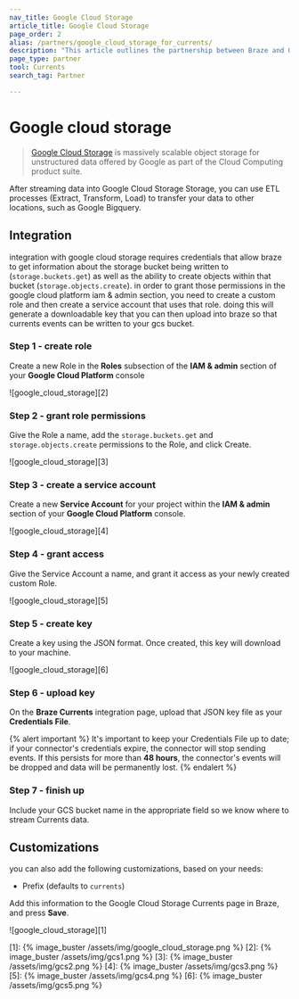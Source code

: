 ```yaml
---
nav_title: Google Cloud Storage
article_title: Google Cloud Storage
page_order: 2
alias: /partners/google_cloud_storage_for_currents/
description: "This article outlines the partnership between Braze and Google Cloud Storage, a massively scalable object storage for unstructured data."
page_type: partner
tool: Currents
search_tag: Partner

---
```


# Google cloud storage

> [Google Cloud Storage](https://cloud.google.com/storage/) is massively scalable object storage for unstructured data offered by Google as part of the Cloud Computing product suite.

After streaming data into Google Cloud Storage Storage, you can use ETL processes (Extract, Transform, Load) to transfer your data to other locations, such as Google Bigquery.

## Integration

integration with google cloud storage requires credentials that allow braze to get information about the storage bucket being written to (`storage.buckets.get`) as well as the ability to create objects within that bucket (`storage.objects.create`). in order to grant those permissions in the google cloud platform iam & admin section, you need to create a custom role and then create a service account that uses that role. doing this will generate a downloadable key that you can then upload into braze so that currents events can be written to your gcs bucket.

### Step 1 - create role

Create a new Role in the **Roles** subsection of the **IAM & admin** section of your **Google Cloud Platform** console

![google_cloud_storage][2]

### Step 2 - grant role permissions

Give the Role a name, add the `storage.buckets.get` and `storage.objects.create` permissions to the Role, and click Create.

![google_cloud_storage][3]

### Step 3 - create a service account

Create a new **Service Account** for your project within the **IAM & admin** section of your **Google Cloud Platform** console.

![google_cloud_storage][4]

### Step 4 - grant access

Give the Service Account a name, and grant it access as your newly created custom Role.

![google_cloud_storage][5]

### Step 5 - create key

Create a key using the JSON format. Once created, this key will download to your machine.

![google_cloud_storage][6]

### Step 6 - upload key

On the **Braze Currents** integration page, upload that JSON key file as your **Credentials File**.

{% alert important %}
It's important to keep your Credentials File up to date; if your connector's credentials expire, the connector will stop sending events. If this persists for more than **48 hours**, the connector's events will be dropped and data will be permanently lost.
{% endalert %}

### Step 7 - finish up

Include your GCS bucket name in the appropriate field so we know where to stream Currents data.

## Customizations

you can also add the following customizations, based on your needs:

-   Prefix (defaults to `currents`)

Add this information to the Google Cloud Storage Currents page in Braze, and press **Save**.

![google_cloud_storage][1]

[1]: {% image_buster /assets/img/google_cloud_storage.png %}
[2]: {% image_buster /assets/img/gcs1.png %}
[3]: {% image_buster /assets/img/gcs2.png %}
[4]: {% image_buster /assets/img/gcs3.png %}
[5]: {% image_buster /assets/img/gcs4.png %}
[6]: {% image_buster /assets/img/gcs5.png %}
